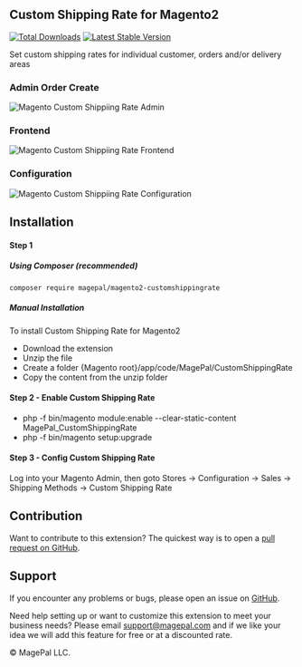 ## Custom Shipping Rate for Magento2

[![Total Downloads](https://poser.pugx.org/magepal/magento2-customshippingrate/downloads)](https://packagist.org/packages/magepal/magento2-customshippingrate)
[![Latest Stable Version](https://poser.pugx.org/magepal/magento2-customshippingrate/v/stable)](https://packagist.org/packages/magepal/magento2-customshippingrate)

Set custom shipping rates for individual customer, orders and/or delivery areas

### Admin Order Create

![Magento Custom Shippiing Rate Admin](https://user-images.githubusercontent.com/1415141/31851928-739627c4-b63d-11e7-9015-631047df5e48.gif)

### Frontend

![Magento Custom Shippiing Rate Frontend](https://cloud.githubusercontent.com/assets/1415141/24302598/9202baf6-1089-11e7-8396-8460a1699fdd.png)

### Configuration

![Magento Custom Shippiing Rate Configuration](https://cloud.githubusercontent.com/assets/1415141/18804815/4573fa96-81ce-11e6-93bf-5b8ece97e237.png)

## Installation

#### Step 1 

##### Using Composer (recommended)

```
composer require magepal/magento2-customshippingrate
```

##### Manual Installation
To install Custom Shipping Rate for Magento2
 * Download the extension
 * Unzip the file
 * Create a folder {Magento root}/app/code/MagePal/CustomShippingRate
 * Copy the content from the unzip folder



#### Step 2 -  Enable Custom Shipping Rate
 * php -f bin/magento module:enable --clear-static-content MagePal_CustomShippingRate
 * php -f bin/magento setup:upgrade

#### Step 3 - Config Custom Shipping Rate
Log into your Magento Admin, then goto Stores -> Configuration -> Sales -> Shipping Methods -> Custom Shipping Rate


Contribution
---
Want to contribute to this extension? The quickest way is to open a [pull request on GitHub](https://help.github.com/articles/using-pull-requests).


Support
---
If you encounter any problems or bugs, please open an issue on [GitHub](https://github.com/magepal/magento2-customshippingrate/issues).

Need help setting up or want to customize this extension to meet your business needs? Please email support@magepal.com and if we like your idea we will add this feature for free or at a discounted rate.

© MagePal LLC.
